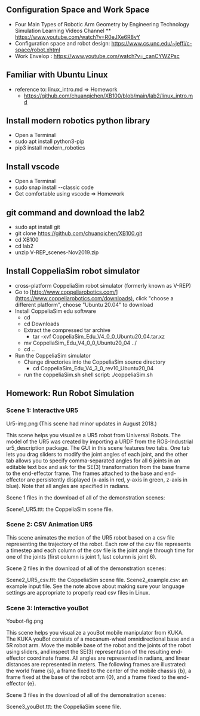 
##  Configuration Space and Work Space
* Four Main Types of Robotic Arm Geometry by Engineering Technology Simulation Learning Videos Channel
** https://www.youtube.com/watch?v=R0eJXe6R8vY
* Configuration space and robot design: https://www.cs.unc.edu/~jeffi/c-space/robot.xhtml
* Work Envelop : https://www.youtube.com/watch?v=_canCYWZPsc

## Familiar with Ubuntu Linux 
* reference to: linux_intro.md => Homework 
  * https://github.com/chuanqichen/XB100/blob/main/lab2/linux_intro.md

## Install modern robotics python library 
* Open a Terminal
* sudo apt install python3-pip
* pip3 install modern_robotics

## Install vscode 
* Open a Terminal
* sudo snap install --classic code
* Get comfortable using vscode => Homework

## git command and download the lab2 
* sudo apt install git
* git clone https://github.com/chuanqichen/XB100.git
* cd XB100
* cd lab2
* unzip V-REP_scenes-Nov2019.zip


## Install CoppeliaSim robot simulator 
* cross-platform CoppeliaSim robot simulator (formerly known as V-REP)
* Go to [http://www.coppeliarobotics.com/](https://www.coppeliarobotics.com/downloads), click "choose a different platform", choose "Ubuntu 20.04" to download 
* Install CoppeliaSim edu software
   * cd 
   * cd Downloads 
   * Extract the compressed tar archive 
     * tar -xvf CoppeliaSim_Edu_V4_0_0_Ubuntu20_04.tar.xz
   * mv CoppeliaSim_Edu_V4_0_0_Ubuntu20_04 ../
   * cd ..
* Run the CoppeliaSim simulator 
   * Change directories into the CoppeliaSim source directory 
     * cd CoppeliaSim_Edu_V4_3_0_rev10_Ubuntu20_04
   * run the coppeliaSim.sh shell script:   ./coppeliaSim.sh

## Homework: Run Robot Simulation 
### Scene 1: Interactive UR5
Ur5-img.png
(This scene had minor updates in August 2018.)

This scene helps you visualize a UR5 robot from Universal Robots. The model of the UR5 was created by importing a URDF from the ROS-Industrial ur5_description package. The GUI in this scene features two tabs. One tab lets you drag sliders to modify the joint angles of each joint, and the other tab allows you to specify comma-separated angles for all 6 joints in an editable text box and ask for the SE(3) transformation from the base frame to the end-effector frame. The frames attached to the base and end-effector are persistently displayed (x-axis in red, y-axis in green, z-axis in blue). Note that all angles are specified in radians.

Scene 1 files in the download of all of the demonstration scenes:

Scene1_UR5.ttt: the CoppeliaSim scene file.

### Scene 2: CSV Animation UR5

This scene animates the motion of the UR5 robot based on a csv file representing the trajectory of the robot. Each row of the csv file represents a timestep and each column of the csv file is the joint angle through time for one of the joints (first column is joint 1, last column is joint 6).

Scene 2 files in the download of all of the demonstration scenes:

Scene2_UR5_csv.ttt: the CoppeliaSim scene file.
Scene2_example.csv: an example input file.
See the note above about making sure your language settings are appropriate to properly read csv files in Linux.

### Scene 3: Interactive youBot
Youbot-fig.png

This scene helps you visualize a youBot mobile manipulator from KUKA. The KUKA youBot consists of a mecanum-wheel omnidirectional base and a 5R robot arm. Move the mobile base of the robot and the joints of the robot using sliders, and inspect the SE(3) representation of the resulting end-effector coordinate frame. All angles are represented in radians, and linear distances are represented in meters. The following frames are illustrated: the world frame {s}, a frame fixed to the center of the mobile chassis {b}, a frame fixed at the base of the robot arm {0}, and a frame fixed to the end-effector {e}.

Scene 3 files in the download of all of the demonstration scenes:

Scene3_youBot.ttt: the CoppeliaSim scene file.


